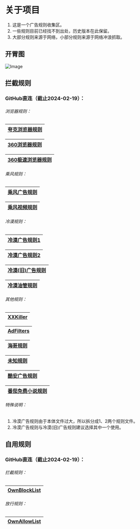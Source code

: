 # 关于项目
1. 这是一个广告规则收集区。
2. 一些规则目前已经找不到出处，历史版本在此保留。
3. 大部分规则来源于网络，小部分规则来源于网络冲浪抓取。


## 开胃图
![Image](https://raw.githubusercontent.com/MkingSakura/Sakura-img/main/Image/202211201015857.jpg)


## 拦截规则
### GitHub直连（截止2024-02-19）：

###### 浏览器规则：

|[夸克浏览器规则](https://raw.githubusercontent.com/MkingSakura/AD-Hosts/main/Hosts/QuarkHosts.txt)|
|--|

|[360浏览器规则](https://raw.githubusercontent.com/MkingSakura/AD-Hosts/main/Hosts/360Hosts.txt)|
|--|

|[360极速浏览器规则](https://raw.githubusercontent.com/MkingSakura/AD-Hosts/main/Hosts/360SpeedBrowserHosts.txt)|
|--|

###### 乘风规则：																											

|[乘风广告规则](https://raw.githubusercontent.com/MkingSakura/AD-Hosts/main/Hosts/CfGgHosts.txt)|
|--|

|[乘风视频规则](https://raw.githubusercontent.com/MkingSakura/AD-Hosts/main/Hosts/CfSpHosts.txt)|
|--|

###### 冷漠规则：

|[冷漠广告规则1](https://raw.githubusercontent.com/MkingSakura/AD-Hosts/main/Hosts/IndifferentADHostsPort01.txt)|	
|--|

|[冷漠广告规则2](https://raw.githubusercontent.com/MkingSakura/AD-Hosts/main/Hosts/IndifferentADHostsPort02.txt)|
|--|

|[冷漠(旧)广告规则](https://raw.githubusercontent.com/MkingSakura/AD-Hosts/main/Hosts/TrLiHosts.txt)|
|--|

|[冷漠油管规则](https://raw.githubusercontent.com/MkingSakura/AD-Hosts/main/Hosts/IndifferentYouTubeHosts.txt)|
|--|

###### 其他规则：

|[XXKiller](https://raw.githubusercontent.com/MkingSakura/AD-Hosts/main/Hosts/XXKillerMerge.txt)|
|--|

|[AdFilters](https://raw.githubusercontent.com/MkingSakura/AD-Hosts/main/Hosts/AdFiltersHosts.txt)|
|--|

|[海哥规则](https://raw.githubusercontent.com/MkingSakura/AD-Hosts/main/Hosts/OceanMerge.txt)|
|--|

|[未知规则](https://raw.githubusercontent.com/MkingSakura/AD-Hosts/main/Hosts/WzHost.txt)|
|--|

|[酷安广告规则](https://raw.githubusercontent.com/MkingSakura/AD-Hosts/main/Hosts/CoolapkHosts.txt)|
|--|

|[番茄免费小说规则](https://raw.githubusercontent.com/MkingSakura/AD-Hosts/main/Hosts/TomatoNovelHosts.txt)|
|--|

###### 特殊说明：
1. 冷漠广告规则由于本体文件过大，所以拆分成1、2两个规则文件。
2. 冷漠广告规则与冷漠(旧)广告规则建议选择其中一个使用。


## 自用规则
### GitHub直连（截止2024-02-19）：

###### 拦截规则：

|[OwnBlockList](https://raw.githubusercontent.com/MkingSakura/AD-Hosts/main/Hosts/MyHosts/OwnBlockList.txt)|
|--|

###### 放行规则：

|[OwnAllowList](https://raw.githubusercontent.com/MkingSakura/AD-Hosts/main/Hosts/MyHosts/OwnAllowList.txt)|
|--|

